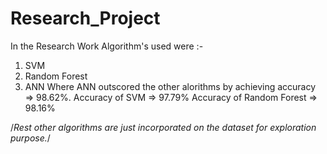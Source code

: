 # Research_Project

In the Research Work Algorithm's used were :-
1. SVM
2. Random Forest
3. ANN
Where ANN outscored the other alorithms by achieving accuracy => 98.62%. 
Accuracy of SVM => 97.79%
Accuracy of Random Forest => 98.16%


/*Rest other algorithms are just incorporated on the dataset for exploration purpose.*/
